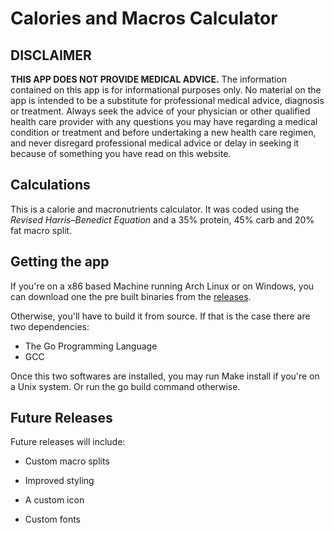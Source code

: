 # Calories and Macros Calculator

## DISCLAIMER 
**THIS APP DOES NOT PROVIDE MEDICAL ADVICE.**
The information contained on this app is for informational purposes only. No material on the app is intended to be a substitute for professional medical advice, diagnosis or treatment. Always seek the advice of your physician or other qualified health care provider with any questions you may have regarding a medical condition or treatment and before undertaking a new health care regimen, and never disregard professional medical advice or delay in seeking it because of something you have read on this website.


## Calculations 

This is a calorie and macronutrients calculator. It was coded using the *Revised Harris–Benedict Equation* and a 35% protein, 45% carb and 20% fat macro split. 

## Getting the app 

If you're on a x86 based Machine running Arch Linux or on Windows, you can download one the pre built binaries from the [releases](https://github.com/pedro-git-projects/calories-and-macros-calculator/releases).  

Otherwise, you'll have to build it from source. If that is the case there are two dependencies:

- The Go Programming Language
- GCC

Once this two softwares are installed, you may run Make install if you're on a Unix system. Or run the go build command otherwise.

## Future Releases

Future releases will include:

- Custom macro splits

- Improved styling

- A custom icon

- Custom fonts
	
